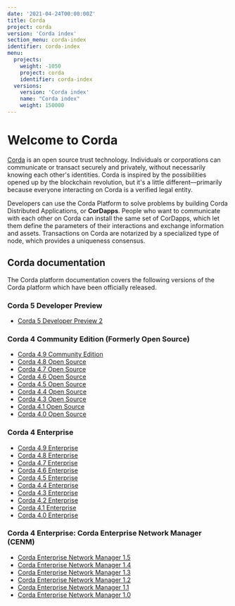 ```yaml
---
date: '2021-04-24T00:00:00Z'
title: Corda
project: corda
version: 'Corda index'
section_menu: corda-index
identifier: corda-index
menu:
  projects:
    weight: -1050
    project: corda
    identifier: corda-index
  versions:
    version: 'Corda index'
    name: "Corda index"
    weight: 150000
---
```


# Welcome to Corda

[Corda](https://www.corda.net/) is an open source trust technology. Individuals or corporations can communicate or transact securely and privately, without necessarily knowing each other's identities. Corda is inspired by the possibilities opened up by the blockchain revolution, but it's a little different—primarily because everyone interacting on Corda is a verified legal entity.

Developers can use the Corda Platform to solve problems by building Corda Distributed Applications, or **CorDapps**. People who want to communicate with each other on Corda can install the same set of CorDapps, which let them define the parameters of their interactions and exchange information and assets. Transactions on Corda are notarized by a specialized type of node, which provides a uniqueness consensus.

## Corda documentation

The Corda platform documentation covers the following versions of the Corda platform which have been officially released.

### Corda 5 Developer Preview

* [Corda 5 Developer Preview 2](./5.0-dev-preview-2.html)

### Corda 4 Community Edition (Formerly Open Source)

* [Corda 4.9 Community Edition](../platform/corda/4.9/open-source.html)
* [Corda 4.8 Open Source](../platform/corda/4.8/open-source.html)
* [Corda 4.7 Open Source](../platform/corda/4.7/open-source.html)
* [Corda 4.6 Open Source](../platform/corda/4.6/open-source.html)
* [Corda 4.5 Open Source](../platform/corda/4.5/open-source.html)
* [Corda 4.4 Open Source](../platform/corda/4.4/open-source.html)
* [Corda 4.3 Open Source](../platform/corda/4.3/open-source.html)
* [Corda 4.1 Open Source](../platform/corda/4.1/open-source.html)
* [Corda 4.0 Open Source](../platform/corda/4.0/open-source.html)

### Corda 4 Enterprise

* [Corda 4.9 Enterprise](../platform/corda/4.8/enterprise.html)
* [Corda 4.8 Enterprise](../platform/corda/4.8/enterprise.html)
* [Corda 4.7 Enterprise](../platform/corda/4.7/enterprise.html)
* [Corda 4.6 Enterprise](../platform/corda/4.6/enterprise.html)
* [Corda 4.5 Enterprise](../platform/corda/4.5/enterprise.html)
* [Corda 4.4 Enterprise](../platform/corda/4.4/enterprise.html)
* [Corda 4.3 Enterprise](../platform/corda/4.3/enterprise.html)
* [Corda 4.2 Enterprise](../platform/corda/4.2/enterprise.html)
* [Corda 4.1 Enterprise](../platform/corda/4.1/enterprise.html)
* [Corda 4.0 Enterprise](../platform/corda/4.0/enterprise.html)

### Corda 4 Enterprise: Corda Enterprise Network Manager (CENM)

* [Corda Enterprise Network Manager 1.5](../platform/corda/1.5/cenm.html)
* [Corda Enterprise Network Manager 1.4](../platform/corda/1.4/cenm.html)
* [Corda Enterprise Network Manager 1.3](../platform/corda/1.3/cenm.html)
* [Corda Enterprise Network Manager 1.2](../platform/corda/1.2/cenm.html)
* [Corda Enterprise Network Manager 1.1](../platform/corda/1.1/cenm.html)
* [Corda Enterprise Network Manager 1.0](../platform/corda/1.0/cenm.html)
